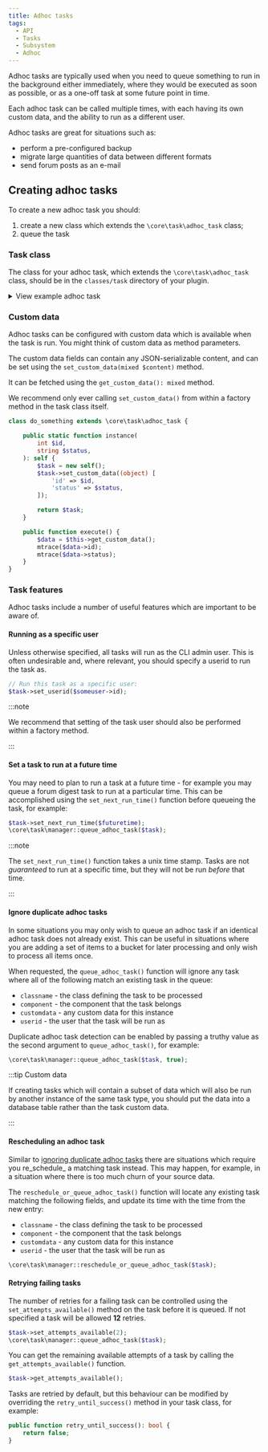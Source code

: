 ```yaml
---
title: Adhoc tasks
tags:
  - API
  - Tasks
  - Subsystem
  - Adhoc
---
```


Adhoc tasks are typically used when you need to queue something to run in the background either immediately, where they would be executed as soon as possible, or as a one-off task at some future point in time.

Each adhoc task can be called multiple times, with each having its own custom data, and the ability to run as a different user.

Adhoc tasks are great for situations such as:

- perform a pre-configured backup
- migrate large quantities of data between different formats
- send forum posts as an e-mail

## Creating adhoc tasks

To create a new adhoc task you should:

1. create a new class which extends the `\core\task\adhoc_task` class;
2. queue the task

### Task class

The class for your adhoc task, which extends the `\core\task\adhoc_task` class, should be in the `classes/task` directory of your plugin.

<details>

<summary>View example adhoc task</summary>

```php
namespace mod_example\task;

/**
 * An example of an adhoc task.
 */
class do_something extends \core\task\adhoc_task {

    /**
     * Execute the task.
     */
    public function execute() {
        // Call your own api
    }
}
```

</details>

### Custom data

Adhoc tasks can be configured with custom data which is available when the task is run. You might think of custom data as method parameters.

The custom data fields can contain any JSON-serializable content, and can be set using the `set_custom_data(mixed $content)` method.

It can be fetched using the `get_custom_data(): mixed` method.

We recommend only ever calling `set_custom_data()` from within a factory method in the task class itself.

```php
class do_something extends \core\task\adhoc_task {

    public static function instance(
        int $id,
        string $status,
    ): self {
        $task = new self();
        $task->set_custom_data((object) [
            'id' => $id,
            'status' => $status,
        ]);

        return $task;
    }

    public function execute() {
        $data = $this->get_custom_data();
        mtrace($data->id);
        mtrace($data->status);
    }
}
```

### Task features

Adhoc tasks include a number of useful features which are important to be aware of.

#### Running as a specific user

Unless otherwise specified, all tasks will run as the CLI admin user. This is often undesirable and, where relevant, you should specify a userid to run the task as.

```php
// Run this task as a specific user:
$task->set_userid($someuser->id);
```

:::note

We recommend that setting of the task user should also be performed within a factory method.

:::

#### Set a task to run at a future time

You may need to plan to run a task at a future time - for example you may queue a forum digest task to run at a particular time. This can be accomplished using the `set_next_run_time()` function before queueing the task, for example:

```php
$task->set_next_run_time($futuretime);
\core\task\manager::queue_adhoc_task($task);
```

:::note

The `set_next_run_time()` function takes a unix time stamp. Tasks are not _guaranteed_ to run at a specific time, but they will not be run _before_ that time.

:::

#### Ignore duplicate adhoc tasks

In some situations you may only wish to queue an adhoc task if an identical adhoc task does not already exist. This can be useful in situations where you are adding a set of items to a bucket for later processing and only wish to process all items once.

When requested, the `queue_adhoc_task()` function will ignore any task where all of the following match an existing task in the queue:

- `classname` - the class defining the task to be processed
- `component` - the component that the task belongs
- `customdata` - any custom data for this instance
- `userid` - the user that the task will be run as

Duplicate adhoc task detection can be enabled by passing a truthy value as the second argument to `queue_adhoc_task()`, for example:

```php
\core\task\manager::queue_adhoc_task($task, true);
```

:::tip Custom data

If creating tasks which will contain a subset of data which will also be run by another instance of the same task type, you should put the data into a database table rather than the task custom data.

:::

#### Rescheduling an adhoc task

Similar to [ignoring duplicate adhoc tasks](#ignore-duplicate-adhoc-tasks) there are situations which require you re_schedule_ a matching task instead. This may happen, for example, in a situation where there is too much churn of your source data.

The `reschedule_or_queue_adhoc_task()` function will locate any existing task matching the following fields, and update its time with the time from the new entry:

- `classname` - the class defining the task to be processed
- `component` - the component that the task belongs
- `customdata` - any custom data for this instance
- `userid` - the user that the task will be run as

```php
\core\task\manager::reschedule_or_queue_adhoc_task($task);
```

#### Retrying failing tasks

<Since version="4.4" issueNumber="MDL-79128" />

The number of retries for a failing task can be controlled using the `set_attempts_available()` method on the task before it is queued. If not specified a task will be allowed **12** retries.

```php
$task->set_attempts_available(2);
\core\task\manager::queue_adhoc_task($task);
```

You can get the remaining available attempts of a task by calling the `get_attempts_available()` function.

```php
$task->get_attempts_available();
```

Tasks are retried by default, but this behaviour can be modified by overriding the `retry_until_success()` method in your task class, for example:

```php
public function retry_until_success(): bool {
    return false;
}
```
